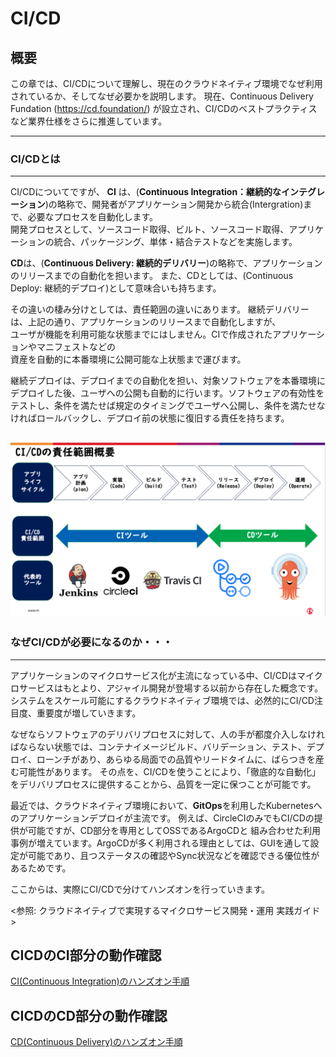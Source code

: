 # CI/CD

## 概要
この章では、CI/CDについて理解し、現在のクラウドネイティブ環境でなぜ利用されているか、そしてなぜ必要かを説明します。
現在、Continuous Delivery Fundation (https://cd.foundation/) が設立され、CI/CDのベストプラクティスなど業界仕様をさらに推進しています。

***
### CI/CDとは  
---
CI/CDについてですが、 **CI** は、(**Continuous Integration：継続的なインテグレーション**)の略称で、開発者がアプリケーション開発から統合(Intergration)まで、必要なプロセスを自動化します。  
開発プロセスとして、ソースコード取得、ビルト、ソースコード取得、アプリケーションの統合、パッケージング、単体・結合テストなどを実施します。  

**CD**は、(**Continuous Delivery: 継続的デリバリー**)の略称で、アプリケーションのリリースまでの自動化を担います。
また、CDとしては、(Continuous Deploy: 継続的デプロイ)として意味合いも持ちます。  

その違いの棲み分けとしては、責任範囲の違いにあります。
継続デリバリーは、上記の通り、アプリケーションのリリースまで自動化しますが、  
ユーザが機能を利用可能な状態までにはしません。CIで作成されたアプリケーションやマニフェストなどの  
資産を自動的に本番環境に公開可能な上状態まで運びます。

継続デプロイは、デプロイまでの自動化を担い、対象ソフトウェアを本番環境にデプロイした後、ユーザへの公開も自動的に行います。ソフトウェアの有効性をテストし、条件を満たせば規定のタイミングでユーザへ公開し、条件を満たせなければロールバックし、デプロイ前の状態に復旧する責任を持ちます。

![image](image/cicd_pic.jpg)
---
### なぜCI/CDが必要になるのか・・・
---
アプリケーションのマイクロサービス化が主流になっている中、CI/CDはマイクロサービスはもとより、アジャイル開発が登場する以前から存在した概念です。システムをスケール可能にするクラウドネイティブ環境では、必然的にCI/CD注目度、重要度が増していきます。

なぜならソフトウェアのデリバリプロセスに対して、人の手が都度介入しなければならない状態では、コンテナイメージビルド、バリデーション、テスト、デプロイ、ローンチがあり、あらゆる局面での品質やリードタイムに、ばらつきを産む可能性があります。
その点を、CI/CDを使うことにより、「徹底的な自動化」をデリバリプロセスに提供することから、品質を一定に保つことが可能です。

最近では、クラウドネイティブ環境において、**GitOps**を利用したKubernetesへのアプリケーションデプロイが主流です。
例えば、CircleCIのみでもCI/CDの提供が可能ですが、CD部分を専用としてOSSであるArgoCDと
組み合わせた利用事例が増えています。ArgoCDが多く利用される理由としては、GUIを通して設定が可能であり、且つステータスの確認やSync状況などを確認できる優位性があるためです。  

ここからは、実際にCI/CDで分けてハンズオンを行っていきます。  

<参照: クラウドネイティブで実現するマイクロサービス開発・運用 実践ガイド>


## CICDのCI部分の動作確認

[CI(Continuous Integration)のハンズオン手順](./README_CI.md)

## CICDのCD部分の動作確認

[CD(Continuous Delivery)のハンズオン手順](./README_CD.md)
